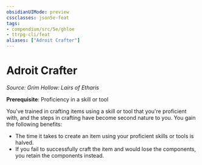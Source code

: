 ```yaml
---
obsidianUIMode: preview
cssclasses: json5e-feat
tags:
- compendium/src/5e/ghloe
- ttrpg-cli/feat
aliases: ["Adroit Crafter"]
---
```

# Adroit Crafter
*Source: Grim Hollow: Lairs of Etharis*  

**Prerequisite**: Proficiency in a skill or tool

You've trained in crafting items using a skill or tool that you're proficient with, and the steps in crafting have become second nature to you. You gain the following benefits:

- The time it takes to create an item using your proficient skills or tools is halved.  
- If you fail to successfully craft the item and would lose the components, you retain the components instead.